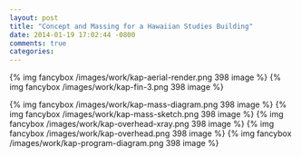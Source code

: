 ```yaml
---
layout: post
title: "Concept and Massing for a Hawaiian Studies Building"
date: 2014-01-19 17:02:44 -0800
comments: true
categories: 
---
```


{% img fancybox /images/work/kap-aerial-render.png 398 image %}
{% img fancybox /images/work/kap-fin-3.png 398 image %}
<!-- more -->

{% img fancybox /images/work/kap-mass-diagram.png 398 image %}
{% img fancybox /images/work/kap-mass-sketch.png 398 image %}
{% img fancybox /images/work/kap-overhead-xray.png 398 image %}
{% img fancybox /images/work/kap-overhead.png 398 image %}
{% img fancybox /images/work/kap-program-diagram.png 398 image %}